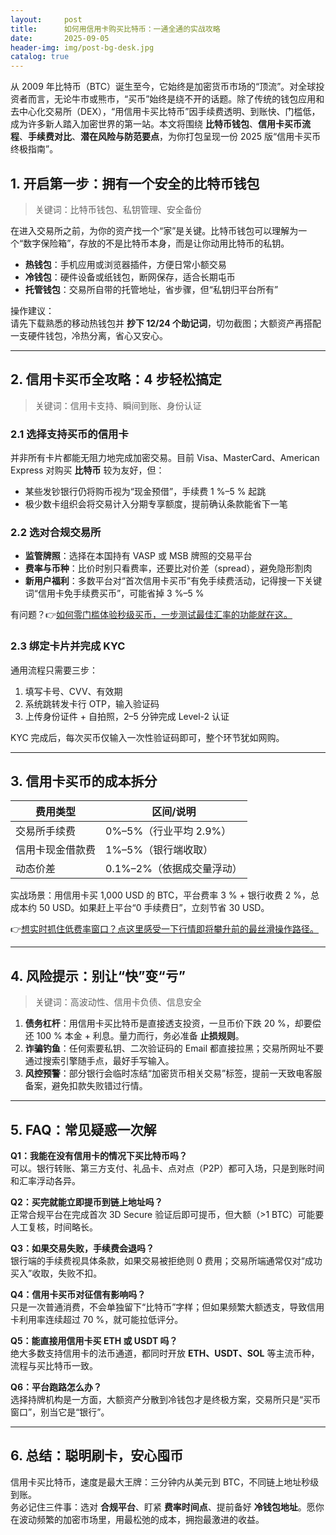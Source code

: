 ```yaml
---
layout:     post
title:      如何用信用卡购买比特币：一通全通的实战攻略
date:       2025-09-05
header-img: img/post-bg-desk.jpg
catalog: true
---
```


从 2009 年比特币（BTC）诞生至今，它始终是加密货币市场的“顶流”。对全球投资者而言，无论牛市或熊市，“买币”始终是绕不开的话题。除了传统的钱包应用和去中心化交易所（DEX），“用信用卡买比特币”因手续费透明、到账快、门槛低，成为许多新人踏入加密世界的第一站。本文将围绕 **比特币钱包**、**信用卡买币流程**、**手续费对比**、**潜在风险与防范要点**，为你打包呈现一份 2025 版“信用卡买币终极指南”。

## 1. 开启第一步：拥有一个安全的比特币钱包

> 关键词：比特币钱包、私钥管理、安全备份

在进入交易所之前，为你的资产找一个“家”是关键。比特币钱包可以理解为一个“数字保险箱”，存放的不是比特币本身，而是让你动用比特币的私钥。

- **热钱包**：手机应用或浏览器插件，方便日常小额交易  
- **冷钱包**：硬件设备或纸钱包，断网保存，适合长期屯币  
- **托管钱包**：交易所自带的托管地址，省步骤，但“私钥归平台所有”

操作建议：  
请先下载熟悉的移动热钱包并 **抄下 12/24 个助记词**，切勿截图；大额资产再搭配一支硬件钱包，冷热分离，省心又安心。

---

## 2. 信用卡买币全攻略：4 步轻松搞定

> 关键词：信用卡支持、瞬间到账、身份认证

### 2.1 选择支持买币的信用卡

并非所有卡片都能无阻力地完成加密交易。目前 Visa、MasterCard、American Express 对购买 **比特币** 较为友好，但：

- 某些发钞银行仍将购币视为“现金预借”，手续费 1 %–5 % 起跳  
- 极少数卡组织会将交易计入分期专享额度，提前确认条款能省下一笔

### 2.2 选对合规交易所

- **监管牌照**：选择在本国持有 VASP 或 MSB 牌照的交易平台  
- **费率与币种**：比价时别只看费率，还要比对价差（spread），避免隐形割肉  
- **新用户福利**：多数平台对“首次信用卡买币”有免手续费活动，记得搜一下关键词“信用卡免手续费买币”，可能省掉 3 %–5 %

有问题？👉[如何零门槛体验秒级买币，一步测试最佳汇率的功能就在这。](https://okxdog.com/)

### 2.3 绑定卡片并完成 KYC

通用流程只需要三步：

1. 填写卡号、CVV、有效期  
2. 系统跳转发卡行 OTP，输入验证码  
3. 上传身份证件 + 自拍照，2–5 分钟完成 Level-2 认证

KYC 完成后，每次买币仅输入一次性验证码即可，整个环节犹如网购。

---

## 3. 信用卡买币的成本拆分

| 费用类型        | 区间/说明                  |
|-----------------|---------------------------|
| 交易所手续费    | 0%–5%（行业平均 2.9%）    |
| 信用卡现金借款费| 1%–5%（银行端收取）       |
| 动态价差        | 0.1%–2%（依据成交量浮动） |

实战场景：用信用卡买 1,000 USD 的 BTC，平台费率 3 % + 银行收费 2 %，总成本约 50 USD。如果赶上平台“0 手续费日”，立刻节省 30 USD。  

👉[想实时抓住低费率窗口？点这里感受一下行情即将攀升前的最丝滑操作路径。](https://okxdog.com/)

---

## 4. 风险提示：别让“快”变“亏”

> 关键词：高波动性、信用卡负债、信息安全

1. **债务杠杆**：用信用卡买比特币是直接透支投资，一旦币价下跌 20 %，却要偿还 100 % 本金 + 利息。量力而行，务必准备 **止损规则**。  
2. **诈骗钓鱼**：任何索要私钥、二次验证码的 Email 都直接拉黑；交易所网址不要通过搜索引擎随手点，最好手写输入。  
3. **风控预警**：部分银行会临时冻结“加密货币相关交易”标签，提前一天致电客服备案，避免扣款失败错过行情。

---

## 5. FAQ：常见疑惑一次解

**Q1：我能在没有信用卡的情况下买比特币吗？**  
可以。银行转账、第三方支付、礼品卡、点对点（P2P）都可入场，只是到账时间和汇率浮动各异。

**Q2：买完就能立即提币到链上地址吗？**  
正常合规平台在完成首次 3D Secure 验证后即可提币，但大额（>1 BTC）可能要人工复核，时间略长。

**Q3：如果交易失败，手续费会退吗？**  
银行端的手续费视具体条款，如果交易被拒绝则 0 费用；交易所端通常仅对“成功买入”收取，失败不扣。

**Q4：信用卡买币对征信有影响吗？**  
只是一次普通消费，不会单独留下“比特币”字样；但如果频繁大额透支，导致信用卡利用率连续超过 70 %，就可能拉低评分。

**Q5：能直接用信用卡买 ETH 或 USDT 吗？**  
绝大多数支持信用卡的法币通道，都同时开放 **ETH、USDT、SOL** 等主流币种，流程与买比特币一致。

**Q6：平台跑路怎么办？**  
选择持牌机构是一方面，大额资产分散到冷钱包才是终极方案，交易所只是“买币窗口”，别当它是“银行”。

---

## 6. 总结：聪明刷卡，安心囤币

信用卡买比特币，速度是最大王牌：三分钟内从美元到 BTC，不同链上地址秒级到账。  
务必记住三件事：选对 **合规平台**、盯紧 **费率时间点**、提前备好 **冷钱包地址**。愿你在波动频繁的加密市场里，用最松弛的成本，拥抱最激进的收益。